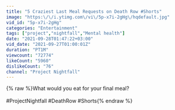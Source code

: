 ```yaml
---
title: "5 Craziest Last Meal Requests on Death Row #Shorts"
image: "https:\/\/i.ytimg.com\/vi\/5p-x7i-2gHg\/hqdefault.jpg"
vid_id: "5p-x7i-2gHg"
categories: "Entertainment"
tags: ["project","nightfall","Mental health"]
date: "2021-09-28T01:47:22+03:00"
vid_date: "2021-09-27T01:00:01Z"
duration: "PT1M"
viewcount: "72774"
likeCount: "5960"
dislikeCount: "76"
channel: "Project Nightfall"
---
```

{% raw %}What would you eat for your final meal?<br /><br />#ProjectNightfall #DeathRow #Shorts{% endraw %}
